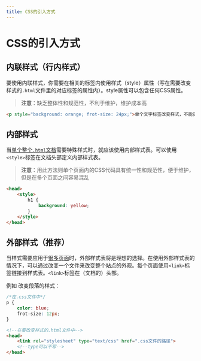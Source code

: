 ```yaml
---
title: CSS的引入方式
---
```



# CSS的引入方式



## **内联样式（行内样式）**

要使用内联样式，你需要在相关的标签内使用样式（style）属性（写在需要改变样式的`.html`文件里的对应标签的属性内）。style属性可以包含任何CSS属性。

> **注意**：缺乏整体性和规范性，不利于维护，维护成本高

```html
<p style="background: orange; frot-size: 24px;">单个文字标签改变样式，不能实现多个标签改变成相同样式</p>
```



## **内部样式**

当<u>单个整个`.html`文档</u>需要特殊样式时，就应该使用内部样式表。可以使用`<style>`标签在文档头部定义内部样式表。

> **注意**：用此方法则单个页面内的CSS代码具有统一性和规范性，便于维护，但是在多个页面之间容易混乱

```html
<head>
    <style>
        h1 {
            background: yellow;
        }
    </style>
</head>
```



## **外部样式（推荐）**

当样式需要应用于<u>很多页面</u>时，外部样式表将是理想的选择。在使用外部样式表的情况下，可以通过改变一个文件来改变整个站点的外观。每个页面使用`<link>`标签链接到样式表。`<link>`标签在（文档的）头部。

例如 改变段落的样式：

```css
/*在.css文件中*/
p {
    color: blue;
    frot-size: 12px;
}
```

```html
<!--在要改变样式的.html文件中-->
<head>
    <link rel="stylesheet" type="text/css" href=".css文件的路径">
    <!--type可以不写-->
</head>
```



